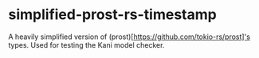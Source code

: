 # simplified-prost-rs-timestamp
A heavily simplified version of (prost)[https://github.com/tokio-rs/prost]'s types. Used for testing the Kani model checker.
